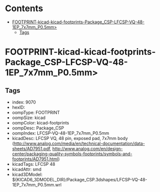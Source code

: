 



Contents
========

* [FOOTPRINT-kicad-kicad-footprints-Package_CSP-LFCSP-VQ-48-1EP_7x7mm_P0.5mm>](#footprint-kicad-kicad-footprints-package_csp-lfcsp-vq-48-1ep_7x7mm_p05mm)
	* [Tags](#tags)

# FOOTPRINT-kicad-kicad-footprints-Package_CSP-LFCSP-VQ-48-1EP_7x7mm_P0.5mm>

## Tags

- index: 9070
- hexID: 
- oompType: FOOTPRINT
- oompSize: kicad
- oompColor: kicad-footprints
- oompDesc: Package_CSP
- oompIndex: LFCSP-VQ-48-1EP_7x7mm_P0.5mm
- kicadDesc: LFCSP VQ, 48 pin, exposed pad, 7x7mm body (http://www.analog.com/media/en/technical-documentation/data-sheets/AD7951.pdf, http://www.analog.com/en/design-center/packaging-quality-symbols-footprints/symbols-and-footprints/AD7951.html)
- kicadTags: LFCSP 48
- kicadAttr: smd
- kicad3DModel: ${KICAD6_3DMODEL_DIR}/Package_CSP.3dshapes/LFCSP-VQ-48-1EP_7x7mm_P0.5mm.wrl

